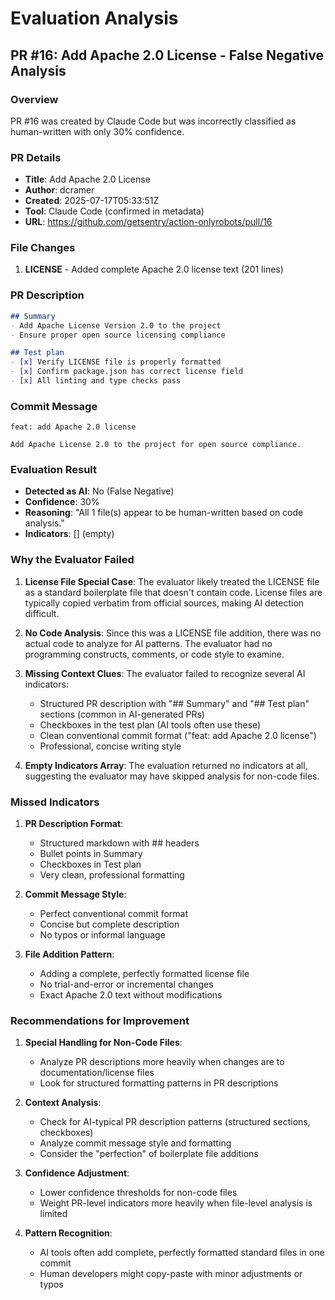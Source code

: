 # Evaluation Analysis

## PR #16: Add Apache 2.0 License - False Negative Analysis

### Overview
PR #16 was created by Claude Code but was incorrectly classified as human-written with only 30% confidence.

### PR Details
- **Title**: Add Apache 2.0 License
- **Author**: dcramer
- **Created**: 2025-07-17T05:33:51Z
- **Tool**: Claude Code (confirmed in metadata)
- **URL**: https://github.com/getsentry/action-onlyrobots/pull/16

### File Changes
1. **LICENSE** - Added complete Apache 2.0 license text (201 lines)

### PR Description
```markdown
## Summary
- Add Apache License Version 2.0 to the project
- Ensure proper open source licensing compliance

## Test plan
- [x] Verify LICENSE file is properly formatted
- [x] Confirm package.json has correct license field
- [x] All linting and type checks pass
```

### Commit Message
```
feat: add Apache 2.0 license

Add Apache License 2.0 to the project for open source compliance.
```

### Evaluation Result
- **Detected as AI**: No (False Negative)
- **Confidence**: 30%
- **Reasoning**: "All 1 file(s) appear to be human-written based on code analysis."
- **Indicators**: [] (empty)

### Why the Evaluator Failed

1. **License File Special Case**: The evaluator likely treated the LICENSE file as a standard boilerplate file that doesn't contain code. License files are typically copied verbatim from official sources, making AI detection difficult.

2. **No Code Analysis**: Since this was a LICENSE file addition, there was no actual code to analyze for AI patterns. The evaluator had no programming constructs, comments, or code style to examine.

3. **Missing Context Clues**: The evaluator failed to recognize several AI indicators:
   - Structured PR description with "## Summary" and "## Test plan" sections (common in AI-generated PRs)
   - Checkboxes in the test plan (AI tools often use these)
   - Clean conventional commit format ("feat: add Apache 2.0 license")
   - Professional, concise writing style

4. **Empty Indicators Array**: The evaluation returned no indicators at all, suggesting the evaluator may have skipped analysis for non-code files.

### Missed Indicators

1. **PR Description Format**:
   - Structured markdown with ## headers
   - Bullet points in Summary
   - Checkboxes in Test plan
   - Very clean, professional formatting

2. **Commit Message Style**:
   - Perfect conventional commit format
   - Concise but complete description
   - No typos or informal language

3. **File Addition Pattern**:
   - Adding a complete, perfectly formatted license file
   - No trial-and-error or incremental changes
   - Exact Apache 2.0 text without modifications

### Recommendations for Improvement

1. **Special Handling for Non-Code Files**: 
   - Analyze PR descriptions more heavily when changes are to documentation/license files
   - Look for structured formatting patterns in PR descriptions

2. **Context Analysis**:
   - Check for AI-typical PR description patterns (structured sections, checkboxes)
   - Analyze commit message style and formatting
   - Consider the "perfection" of boilerplate file additions

3. **Confidence Adjustment**:
   - Lower confidence thresholds for non-code files
   - Weight PR-level indicators more heavily when file-level analysis is limited

4. **Pattern Recognition**:
   - AI tools often add complete, perfectly formatted standard files in one commit
   - Human developers might copy-paste with minor adjustments or typos